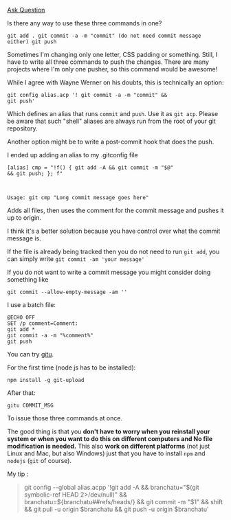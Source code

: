  
 [Ask Question](https://stackoverflow.com/questions/ask)


Is there any way to use these three commands in one?

<code>git add .
git commit -a -m "commit" (do not need commit message either)
git push</code> 

Sometimes I'm changing only one letter, CSS padding or something. Still, I have to write all three commands to push the changes. There are many projects where I'm only one pusher, so this command would be awesome!





While I agree with Wayne Werner on his doubts, this is technically an option:

<code>git config alias.acp '! git commit -a -m "commit" && git push'</code> 

Which defines an alias that runs `commit` and `push`. Use it as `git acp`. Please be aware that such "shell" aliases are always run from the root of your git repository.

Another option might be to write a post-commit hook that does the push.





I ended up adding an alias to my .gitconfig file

<code>[alias]
    cmp = "!f() { git add -A && git commit -m \"$@\" && git push; }; f"

Usage: git cmp "Long commit message goes here"</code> 

Adds all files, then uses the comment for the commit message and pushes it up to origin.

I think it's a better solution because you have control over what the commit message is.


 


If the file is already being tracked then you do not need to run `git add`, you can simply write `git commit -am 'your message'`

If you do not want to write a commit message you might consider doing something like

`git commit --allow-empty-message -am ''`


I use a batch file:

```
@ECHO OFF
SET /p comment=Comment:
git add *
git commit -a -m "%comment%"
git push

```



You can try [gitu](https://www.npmjs.com/package/git-upload).

For the first time (node js has to be installed):

<code>npm install -g git-upload</code> 

After that:

<code>gitu COMMIT_MSG</code> 

To issue those three commands at once.

The good thing is that you **don't have to worry when you reinstall your system or when you want to do this on different computers and No file modification is needed.** This also **work on different platforms** (not just Linux and Mac, but also Windows) just that you have to install `npm` and `nodejs` (`git` of course).




My tip :

> git config --global alias.acpp '!git add -A && branchatu="$(git symbolic-ref HEAD 2>/dev/null)" && branchatu=${branchatu##refs/heads/} && git commit -m "$1" && shift && git pull -u origin $branchatu && git push -u origin $branchatu'

